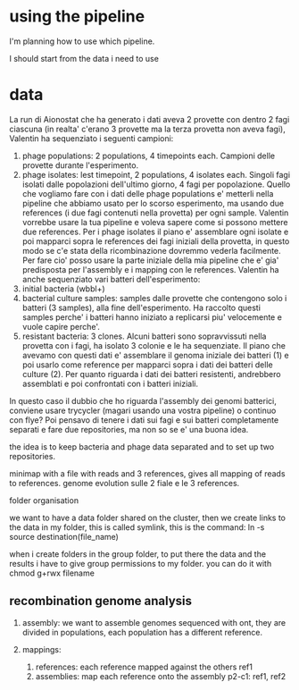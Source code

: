 # using the pipeline

I'm planning how to use which pipeline.

I should start from the data i need to use

# data

La run di Aionostat che ha generato i dati aveva 2 provette con dentro 2 fagi ciascuna (in realta' c'erano 3 provette ma la terza provetta non aveva fagi), Valentin ha sequenziato i seguenti campioni:
1. phage populations: 2 populations, 4 timepoints each. Campioni delle provette durante l'esperimento.
2. phage isolates: lest timepoint, 2 populations, 4 isolates each. Singoli fagi isolati dalle popolazioni dell'ultimo giorno, 4 fagi per popolazione.
Quello che vogliamo fare con i dati delle phage populations e' metterli nella pipeline che abbiamo usato per lo scorso esperimento, ma usando due references (i due fagi contenuti nella provetta) per ogni sample. Valentin vorrebbe usare la tua pipeline e voleva sapere come si possono mettere due references.
Per i phage isolates il piano e' assemblare ogni isolate e poi mapparci sopra le references dei fagi iniziali della provetta, in questo modo se c'e stata della ricombinazione dovremmo vederla facilmente. Per fare cio' posso usare la parte iniziale della mia pipeline che e' gia' predisposta per l'assembly e i mapping con le references.
Valentin ha anche sequenziato vari batteri dell'esperimento:
1. initial bacteria (wbbl+)
2. bacterial culture samples: samples dalle provette che contengono solo i batteri (3 samples), alla fine dell'esperimento. Ha raccolto questi samples perche' i batteri hanno iniziato a replicarsi piu' velocemente e vuole capire perche'.
3. resistant bacteria: 3 clones. Alcuni batteri sono sopravvissuti nella provetta con i fagi, ha isolato 3 colonie e le ha sequenziate.
Il piano che avevamo con questi dati e' assemblare il genoma iniziale dei batteri (1) e poi usarlo come reference per mapparci sopra i dati dei batteri delle culture (2). Per quanto riguarda i dati dei batteri resistenti, andrebbero assemblati e poi confrontati con i batteri iniziali.

In questo caso il dubbio che ho riguarda l'assembly dei genomi batterici, conviene usare trycycler (magari usando una vostra pipeline) o continuo con flye?
Poi pensavo di tenere i dati sui fagi e sui batteri completamente separati e fare due repositories, ma non so se e' una buona idea.

the idea is to keep bacteria and phage data separated and to set up two repositories.


minimap with a file with reads and 3 references, gives all mapping of reads to references.
genome evolution sulle 2 fiale e le 3 references.


folder organisation

we want to have a data folder shared on the cluster, then we create links to the data in my folder, this is called symlink, this is the command: ln -s source destination(file_name)

when i create folders in the group folder, to put there the data and the results i have to give group permissions to my folder. you can do it with chmod g+rwx filename

## recombination genome analysis

1. assembly: we want to assemble genomes sequenced with ont, they are divided in populations, each population has a different reference.

2. mappings:
    1. references: each reference mapped against the others
        ref1
    2. assemblies: map each reference onto the assembly
        p2-c1: ref1, ref2